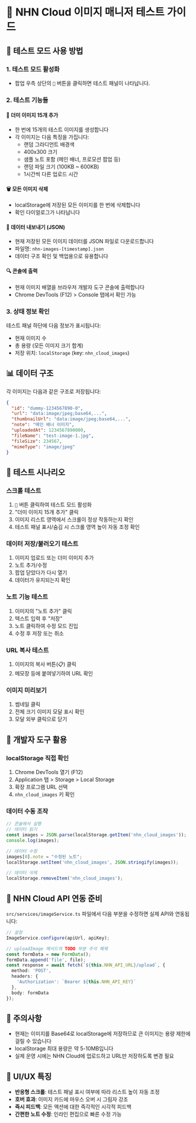 # 📸 NHN Cloud 이미지 매니저 테스트 가이드

## 🧪 테스트 모드 사용 방법

### 1. 테스트 모드 활성화
- 팝업 우측 상단의 `🧪` 버튼을 클릭하면 테스트 패널이 나타납니다.

### 2. 테스트 기능들

#### 📌 **더미 이미지 15개 추가**
- 한 번에 15개의 테스트 이미지를 생성합니다
- 각 이미지는 다음 특징을 가집니다:
  - 랜덤 그라디언트 배경색
  - 400x300 크기
  - 샘플 노트 포함 (메인 배너, 프로모션 팝업 등)
  - 랜덤 파일 크기 (100KB ~ 600KB)
  - 1시간씩 다른 업로드 시간

#### 🗑️ **모든 이미지 삭제**
- localStorage에 저장된 모든 이미지를 한 번에 삭제합니다
- 확인 다이얼로그가 나타납니다

#### 💾 **데이터 내보내기 (JSON)**
- 현재 저장된 모든 이미지 데이터를 JSON 파일로 다운로드합니다
- 파일명: `nhn-images-[timestamp].json`
- 데이터 구조 확인 및 백업용으로 유용합니다

#### 🔍 **콘솔에 출력**
- 현재 이미지 배열을 브라우저 개발자 도구 콘솔에 출력합니다
- Chrome DevTools (F12) > Console 탭에서 확인 가능

### 3. 상태 정보 확인
테스트 패널 하단에 다음 정보가 표시됩니다:
- 현재 이미지 수
- 총 용량 (모든 이미지 크기 합계)
- 저장 위치: `localStorage` (key: `nhn_cloud_images`)

## 📊 데이터 구조

각 이미지는 다음과 같은 구조로 저장됩니다:

```json
{
  "id": "dummy-1234567890-0",
  "url": "data:image/jpeg;base64,...",
  "thumbnailUrl": "data:image/jpeg;base64,...",
  "note": "메인 배너 이미지",
  "uploadedAt": 1234567890000,
  "fileName": "test-image-1.jpg",
  "fileSize": 234567,
  "mimeType": "image/jpeg"
}
```

## 🎯 테스트 시나리오

### 스크롤 테스트
1. `🧪` 버튼 클릭하여 테스트 모드 활성화
2. "더미 이미지 15개 추가" 클릭
3. 이미지 리스트 영역에서 스크롤이 정상 작동하는지 확인
4. 테스트 패널 표시/숨김 시 스크롤 영역 높이 자동 조정 확인

### 데이터 저장/불러오기 테스트
1. 이미지 업로드 또는 더미 이미지 추가
2. 노트 추가/수정
3. 팝업 닫았다가 다시 열기
4. 데이터가 유지되는지 확인

### 노트 기능 테스트
1. 이미지의 "노트 추가" 클릭
2. 텍스트 입력 후 "저장"
3. 노트 클릭하여 수정 모드 진입
4. 수정 후 저장 또는 취소

### URL 복사 테스트
1. 이미지의 복사 버튼(📋) 클릭
2. 메모장 등에 붙여넣기하여 URL 확인

### 이미지 미리보기
1. 썸네일 클릭
2. 전체 크기 이미지 모달 표시 확인
3. 모달 외부 클릭으로 닫기

## 🔧 개발자 도구 활용

### localStorage 직접 확인
1. Chrome DevTools 열기 (F12)
2. Application 탭 > Storage > Local Storage
3. 확장 프로그램 URL 선택
4. `nhn_cloud_images` 키 확인

### 데이터 수동 조작
```javascript
// 콘솔에서 실행
// 데이터 읽기
const images = JSON.parse(localStorage.getItem('nhn_cloud_images'));
console.log(images);

// 데이터 수정
images[0].note = "수정된 노트";
localStorage.setItem('nhn_cloud_images', JSON.stringify(images));

// 데이터 삭제
localStorage.removeItem('nhn_cloud_images');
```

## 🚀 NHN Cloud API 연동 준비

`src/services/imageService.ts` 파일에서 다음 부분을 수정하면 실제 API와 연동됩니다:

```typescript
// 설정
ImageService.configure(apiUrl, apiKey);

// uploadImage 메서드의 TODO 부분 주석 해제
const formData = new FormData();
formData.append('file', file);
const response = await fetch(`${this.NHN_API_URL}/upload`, {
  method: 'POST',
  headers: {
    'Authorization': `Bearer ${this.NHN_API_KEY}`
  },
  body: formData
});
```

## 📝 주의사항

- 현재는 이미지를 Base64로 localStorage에 저장하므로 큰 이미지는 용량 제한에 걸릴 수 있습니다
- localStorage 최대 용량은 약 5-10MB입니다
- 실제 운영 시에는 NHN Cloud에 업로드하고 URL만 저장하도록 변경 필요

## 🎨 UI/UX 특징

- **반응형 스크롤**: 테스트 패널 표시 여부에 따라 리스트 높이 자동 조정
- **호버 효과**: 이미지 카드에 마우스 오버 시 그림자 강조
- **즉시 피드백**: 모든 액션에 대한 즉각적인 시각적 피드백
- **간편한 노트 수정**: 인라인 편집으로 빠른 수정 가능

